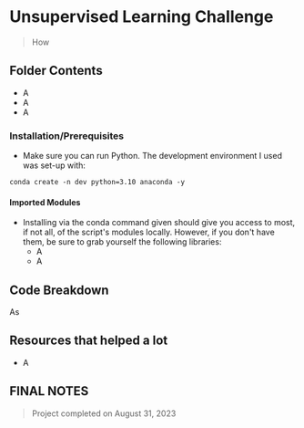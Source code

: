 # Unsupervised Learning Challenge
> How 

## Folder Contents
- A 
- A 
- A

### Installation/Prerequisites
- Make sure you can run Python. The development environment I used was set-up with:
```
conda create -n dev python=3.10 anaconda -y
```

#### Imported Modules
- Installing via the conda command given should give you access to most, if not all, of the script's modules locally. However, if you don't have them, be sure to grab yourself the following libraries:
  - A
  - A

## Code Breakdown
As 


## Resources that helped a lot
- A

## FINAL NOTES
> Project completed on August 31, 2023